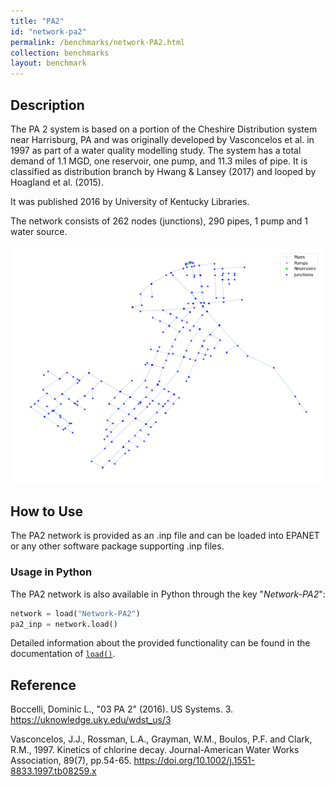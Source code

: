 ```yaml
---
title: "PA2"
id: "network-pa2"
permalink: /benchmarks/network-PA2.html
collection: benchmarks
layout: benchmark
---
```



## Description

The PA 2 system is based on a portion of the Cheshire Distribution system near Harrisburg, PA and was originally
developed by Vasconcelos et al. in 1997 as part of a water quality modelling study. The system has a total demand of
1.1 MGD, one reservoir, one pump, and 11.3 miles of pipe. It is classified as distribution branch by Hwang & Lansey
(2017) and looped by Hoagland et al. (2015).

It was published 2016 by University of Kentucky Libraries.

The network consists of 262 nodes (junctions), 290 pipes, 1 pump and 1 water source.

<img src="../static/benchmarks/network-pa2/pa2_plot.png"/>

## How to Use

The PA2 network is provided as an .inp file and can be loaded into EPANET or any other software package
supporting .inp files.

### Usage in Python

The PA2 network is also available in Python through the key "*Network-PA2*":
```python
network = load("Network-PA2")
pa2_inp = network.load()
```

Detailed information about the provided functionality can be found in the documentation of
[`load()`](https://water-benchmark-hub.readthedocs.io/en/stable/water_benchmark_hub.networks.html#water_benchmark_hub.networks.networks.Hanoi.load).


## Reference

Boccelli, Dominic L., "03 PA 2" (2016). US Systems. 3.
https://uknowledge.uky.edu/wdst_us/3

Vasconcelos, J.J., Rossman, L.A., Grayman, W.M., Boulos, P.F. and Clark, R.M., 1997. Kinetics of chlorine decay.
Journal-American Water Works Association, 89(7), pp.54-65. https://doi.org/10.1002/j.1551-8833.1997.tb08259.x
